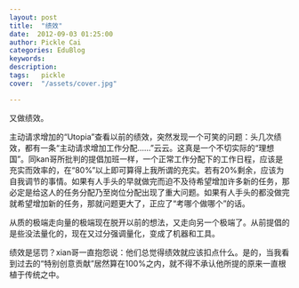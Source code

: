 ```yaml
---
layout: post  
title:  "绩效"
date:  2012-09-03 01:25:00
author: Pickle Cai  
categories: EduBlog  
keywords: 
description:   
tags:	pickle   
cover:  "/assets/cover.jpg"  

---
```


又做绩效。

主动请求增加的“Utopia”查看以前的绩效，突然发现一个可笑的问题：头几次绩效，都有一条“主动请求增加工作分配……”云云。这真是一个不切实际的“理想国”。同kan哥所批判的提倡加班一样，一个正常工作分配下的工作日程，应该是充实而效率的，在“80%”以上即可算得上我所谓的充实。若有20%剩余，应该为自我调节的事情。如果有人手头的早就做完而迫不及待希望增加许多新的任务，那必定是给这人的任务分配乃至岗位分配出现了重大问题。如果有人手头的都没做完就希望增加新的任务，那就问题更大了，正应了“考哪个做哪个”的话。

从质的极端走向量的极端现在脱开以前的想法，又走向另一个极端了。从前提倡的是些没法量化的，现在又过分强调量化，变成了机器和工具。

绩效是惩罚？xian哥一直抱怨说：他们总觉得绩效就应该扣点什么。是的，当我看到过去的“特别创意贡献”居然算在100%之内，就不得不承认他所提的原来一直根植于传统之中。				

		    
